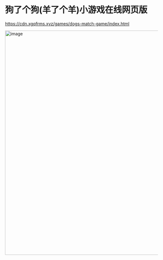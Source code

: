 # 狗了个狗(羊了个羊)小游戏在线网页版


https://cdn.xgqfrms.xyz/games/dogs-match-game/index.html



<img width="740" alt="image" src="https://user-images.githubusercontent.com/7291672/192154133-b7e86756-ab33-478a-958c-74f14dcfc94a.png">

